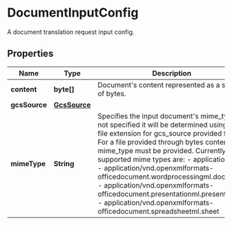 

# DocumentInputConfig

A document translation request input config.

## Properties

| Name | Type | Description | Notes |
|------------ | ------------- | ------------- | -------------|
|**content** | **byte[]** | Document&#39;s content represented as a stream of bytes. |  [optional] |
|**gcsSource** | [**GcsSource**](GcsSource.md) |  |  [optional] |
|**mimeType** | **String** | Specifies the input document&#39;s mime_type. If not specified it will be determined using the file extension for gcs_source provided files. For a file provided through bytes content the mime_type must be provided. Currently supported mime types are: - application/pdf - application/vnd.openxmlformats-officedocument.wordprocessingml.document - application/vnd.openxmlformats-officedocument.presentationml.presentation - application/vnd.openxmlformats-officedocument.spreadsheetml.sheet |  [optional] |



